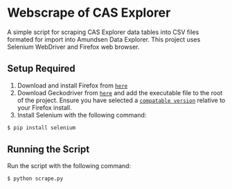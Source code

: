 # Webscrape of CAS Explorer

A simple script for scraping CAS Explorer data tables into CSV files formated for import into Amundsen Data Explorer. This project uses Selenium WebDriver and Firefox web browser.

## Setup Required

1. Download and install Firefox from [`here`](https://www.mozilla.org/en-US/firefox/download/)
2. Download Geckodriver from [`here`](https://github.com/mozilla/geckodriver/releases) and add the executable file to the root of the project. Ensure you have selected a [`compatable version`]('https://firefox-source-docs.mozilla.org/testing/geckodriver/Support.html') relative to your Firefox install.
3. Install Selenium with the following command:
``` Bash
$ pip install selenium
```

## Running the Script

Run the script with the following command:

```Bash
$ python scrape.py
```